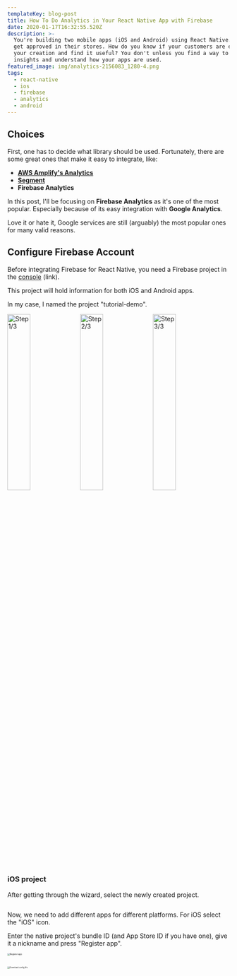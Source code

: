 ```yaml
---
templateKey: blog-post
title: How To Do Analytics in Your React Native App with Firebase
date: 2020-01-17T16:32:55.520Z
description: >-
  You're building two mobile apps (iOS and Android) using React Native. The apps
  get approved in their stores. How do you know if your customers are enjoying
  your creation and find it useful? You don't unless you find a way to get
  insights and understand how your apps are used.
featured_image: img/analytics-2156083_1280-4.png
tags:
  - react-native 
  - ios 
  - firebase 
  - analytics 
  - android
---
```


## Choices

First, one has to decide what library should be used. Fortunately, there are some great ones that make it easy to integrate, like:

- [**AWS Amplify's Analytics**](https://aws-amplify.github.io/docs/js/analytics)
- [**Segment**](https://segment.com/docs/connections/sources/catalog/libraries/mobile/react-native/)
- **Firebase Analytics**

In this post, I'll be focusing on **Firebase Analytics** as it's one of the most popular. Especially because of its easy integration with **Google Analytics**.

Love it or hate it, Google services are still (arguably) the most popular ones for many valid reasons.




## Configure Firebase Account

Before integrating Firebase for React Native, you need a Firebase project in the [console](https://console.firebase.google.com/) (link).

This project will hold information for both iOS and Android apps.

In my case, I named the project "tutorial-demo".

<img src="https://thepracticaldev.s3.amazonaws.com/i/n66h20c0jo9l7wqlplt4.png" alt="Step 1/3" style="width:32%" /> 

<img src="https://thepracticaldev.s3.amazonaws.com/i/q4ltod2rvy2ka4sx58ix.png" alt="Step 2/3" style="width:32%" />

<img src="https://thepracticaldev.s3.amazonaws.com/i/pmkk4nho3xk6y7dj55ao.png" alt="Step 3/3" style="width:32%" />



### iOS project

After getting through the wizard, select the newly created project.

<img src="https://thepracticaldev.s3.amazonaws.com/i/hjjiy3ozue2zb4jbujsc.png" alt="" style="zoom:50%;" />



Now, we need to add different apps for different platforms. For iOS select the "iOS" icon.

Enter the native project's bundle ID (and App Store ID if you have one), give it a nickname and press "Register app".

<img src="https://thepracticaldev.s3.amazonaws.com/i/3p16we3pl1yikgdz8u0i.png" alt="Register app" style="zoom:33%; width:50%; height:90px" />

<img src="https://thepracticaldev.s3.amazonaws.com/i/l6ajy1s7oippvnno8zuq.png" alt="Download config file" style="zoom: 30%; width: 50%;" />



The Firebase console provides a `GoogleService-Info.plist` file. 

This contains a set of credentials for iOS devices to use when authenticating with your Firebase project.

Download the "GoogleService-Info.plist" presented in the second step and add it to the iOS native project. 

Don't forget to select the correct target if you're having multiple targets. Also, don't forget to select "Copy items if needed".

<img src="https://thepracticaldev.s3.amazonaws.com/i/z6vz1xs416stvd4q2rse.png" alt="" style="zoom:50%;width:50%" />

<img src="https://thepracticaldev.s3.amazonaws.com/i/lz0zifox7soy91nsg06h.png" alt="" style="zoom:50%;width:50%" />



**Note**: Open "GoogleService-Info.plist" and enable analytics by setting "YES" the key "IS_ANALYTICS_ENABLED".

![IS_ANALYTICS_ENABLED](https://thepracticaldev.s3.amazonaws.com/i/w43ht5y8l0q39d4jih4n.png)

The 3rd step is not relevant for us, as we are covered by the firebase package that will add the pods for us.

The 4th step is something that we can add later. For now, let's finish with Firebase console configurations.



### Android project

The android side of things is very similar.

Go to the project homepage and select the "Android" icon. 

<img src="https://thepracticaldev.s3.amazonaws.com/i/y88ph232jbqfda78895s.png" alt="Step 1" style="zoom:100%;width:45%;" />

<img src="https://thepracticaldev.s3.amazonaws.com/i/r0vqh8gi5p4ys2ybamuw.png" alt="Step 2" style="zoom:100%;width:45%;" />

Here, we have again a config file - this time called "google-services.json". 

Add it to the native project inside the "app" folder from the android project folder.




## Install and Configure Firebase Analytics package

For React Native, there is the official Firebase package: [https://invertase.io/oss/react-native-firebase/](https://invertase.io/oss/react-native-firebase/)

It contains all the Firebase services and we'll be installing and using the *[Analytics](https://invertase.io/oss/react-native-firebase/v6/analytics)* one.



Install the core and analytics packages:

```bash
yarn add @react-native-firebase/app
yarn add @react-native-firebase/analytics
```

Assuming the React Native version is >= 0.60, the module should be automatically linked to your project.

If not, you need to manually integrate the `app` module into your project. See the following steps for [Android](https://invertase.io/oss/react-native-firebase/v6/app/android) and [iOS](https://invertase.io/oss/react-native-firebase/v6/app/ios) for more information on manual linking.



Install the pods for the iOS app:

    cd ios && pod install && cd ..

**iOS**: I noticed that after integrating the firebase package I needed to do some extra steps to make it work:

 - clear the "Derived Data" 
 - clean the project
 - remove the existing app from the simulator/testing device

**Android:** In case the build or the gradle syncing is failing - it happened to me in one occasion, this is what I modified. 
 I think it has to do with auto-linking failing for some reason.

 *android/build.gradle*

 ```groovy
 buildscript {
 		// ...
     dependencies {
 				// ...
         classpath 'com.google.gms:google-services:4.3.2' // <---
     }
 }
 ```

 *android/app/build.gradle*

 ```groovy
 dependencies {
 		// ...
     implementation 'com.google.firebase:firebase-analytics:17.2.0' // <---
 		// ...
 }
 // ...
 
 apply plugin: 'com.android.application'        // <---
 apply plugin: 'com.google.gms.google-services' // <---
 ```



## Analytics layer


### Automatic events

Just by integrating the Analytics package there are some events that are collected automatically like:

*first_open, user_engagement, app_clear_data .* 

More details are provided here: [https://support.google.com/firebase/answer/6317485](https://support.google.com/firebase/answer/6317485)

### Custom events

What's cool about this package is that it provides predefined methods for different use cases depending on the nature of your app (e-commerce, games, etc.), but also bare-bones functions to customize your own event loggings.

Long story short, what we can do using react-native-firebase is:

- Log custom events

  ```javascript
  await analytics().logEvent("event_name", {"key_1": "value_1", "key_2": "value_2"});
  ```

  

- Log the opening of the app

  ```js
  await firebase.analytics().logAppOpen();
  ```

  

- Log the sign in/sign up event

  ```javascript
  await firebase.analytics().logLogin({
    method: 'facebook',
  });
  
  await firebase.analytics().logSignUp({
    method: 'facebook',
  });
  ```

> Behind the scenes, these specific events (logAppOpen, logLogin, logSignUp) are using the logEvent method specifying the key and some properties for you.



- Set user properties

  ```javascript
  await analytics().setUserId("id");
  await analytics().setUserProperty('email', email); // <--- DON'T DO THIS !!!
  await analytics().setUserProperties('account', {
  	'subscription': 'premium'
  });
  ```

  > It is highly recommended not to send any fragile and secret data to firebase (emails, passwords, names, etc.) - not even hashed.



- Tracking screens

  ```javascript
  await analytics().setCurrentScreen("screen_name", "screen_name");
  ```

  

And these are just a bunch of them. [**Here**](https://invertase.io/oss/react-native-firebase/v6/analytics/reference/module#logViewItem) are all the supported methods.




## Integrating it in your project and use cases

Now, to demo these events, let's do an old-fashioned class that we will be used to centralize the analytics code. An advantage of this approach would be that we can use multiple analytics solutions/packages by updating just one file. (Of course, it doesn't need to be a class but here we are :) )

```javascript
    import analytics, { firebase } from '@react-native-firebase/analytics';
    
    class Analytics {
      static init() {
        if (firebase.app().utils().isRunningInTestLab) {
          analytics().setAnalyticsCollectionEnabled(false);
        } else {
          analytics().setAnalyticsCollectionEnabled(true);
        }
      }
    
      static onSignIn = async userObject => {
        const { id, email } = userObject;
        await Promise.all([
          analytics().setUserId(id),
          analytics().setUserProperty('email', email), // <--- DON'T DO THIS !!!
          this.logEvent("sign_in")
        ]);
      };
    
      static onSignUp = async userObject => {
        const { id, email } = userObject;
        await Promise.all([
          analytics().setUserId(id),
          analytics().setUserProperty('email', email),  // <--- DON'T DO THIS !!!
          analytics().setUserProperty('created_at', new Date()),
          this.logEvent("sign_up")
        ]);
      };
    
      static setCurrentScreen = async screenName => {
        await analytics().setCurrentScreen(screenName, screenName);
      };
    
      static logEvent = async (eventName, propertyObject = {}) => {
        await analytics().logEvent(eventName, propertyObject);
      }
    
      static onSignOut = async () => {
        await analytics().resetAnalyticsData();
      };
    }
    
    export default Analytics;
```



### Track Sign ins

What's left is to use our Analytics static methods where they belong in the code
```javascript
    // src/screens/Login.js
    
    // ...imports
    
    const Login = () => {
    
      const { navigate } = useNavigation();
    
      const [email, setEmail] = useState('');
      const [password, setPassword] = useState('')
    
      const loginAction = async () => {
    
        //  validate inputs...
        //  api call for signing in...
    
        navigate('SignedIn');
        await Analytics.onSignIn({ id: "1", email })
      }
    
      return (
    	 // ...
      );
    
    }
```




### Tracking screens

Here we have multiple options depending on what do we need. 

Either track them separately in each component after they're being mounted or making use of events other packages we might have in our project. One example could be the beloved and frequently used react-navigation.

- useEffect hook inside the components.

```javascript
const HomepageScreen = () => {
  
  useEffect(() => {
    Analytics.setCurrentScreen('Homepage');
  }, []);

  return ( ... )
}
```



- navigation state changes directly on the app container. 

```javascript
// App.js

const AppContainer = createAppContainer(Navigator);

const App = () => {

	// Helper method
  const getActiveRouteName = navigationState => {
    if (!navigationState) {
      return null;
    }
    const route = navigationState.routes[navigationState.index];
    // dive into nested navigators
    if (route.routes) {
      return getActiveRouteName(route);
    }
    return route.routeName;
  };

  return (
    <Provider store={store}>
      <AppContainer
        onNavigationStateChange={(prevState, currentState, action) => {
          const currentRouteName = getActiveRouteName(currentState);
          const previousRouteName = getActiveRouteName(prevState);

          if (previousRouteName !== currentRouteName) {
            Analytics.setCurrentScreen(currentRouteName);
          }
        }}
      />
    </Provider>
  )
}

export default App;
```




### Custom events

An example would be to track in an image sharing app either the users are more inclined to use the camera or the camera roll.
```javascript
    // src/screens/Camera.js
    
    // ...imports
    const CameraScreen = ({ ... }) => {
    
      const { navigate } = useNavigation();
    
      const takePicture = async () => {
        if (this.camera) {
    	    // ...
          Analytics.logEvent("add_image", {
            "take_picture": true,
            "camera_roll": false
          });
    
          navigate('ImagesList');
        }
      }
    
      return (
        // ...
      );
    }
```




## Last step: see it working

Everything is installed, configured and implemented. Let's see if we get something from the app to the Firebase Console.

Nothing?...

Well, there is a delay of about 1 hour between logging and seeing the events on the dashboard. 

The good news is that there is something we can do to test it quickly - with a latency of about 1 second.

It is called **DebugView**.



### iOS

For the iOS project, we can pass an argument on the Run process by editing the scheme.

The argument is called -FIRDebugEnabled

![FIRDebugEnabled](https://thepracticaldev.s3.amazonaws.com/i/8wwabv04f2huw55bumey.png)

For the Release builds, we should specify the argument **-FIRDebugDisabled**.



### Android

To enable Debug mode on Android, just run:

    adb shell setprop debug.firebase.analytics.app package_name

This behaviour persists until you explicitly disable Debug mode by specifying the following command-line argument:

    adb shell setprop debug.firebase.analytics.app .none.

Now run the apps again and you should see some action in the Firebase console:

![Debug view](https://thepracticaldev.s3.amazonaws.com/i/f8aqg1pwvs7hyoc8zw48.png)

> From my experience: if for some mystical reason it doesn't work on iOS, what did the trick for me is to manually link the libraries in Xcode, like in the picture below.
>
> <img src="https://thepracticaldev.s3.amazonaws.com/i/h8d0rme5p3w94xkny0y9.png" alt="Integrate libs" style="zoom: 50%;" />




## Conclusion

And that's pretty much it.

What you can do from here is release your app and gather valuable information. Pair it with data from Google Analytics and you have the power (**and the data to back it up**) to decide what's the best next move.

For the full code here's the Github link: [https://github.com/calincrist/imageSharingApp](https://github.com/calincrist/imageSharingApp).



Previous blog post:
[How To Do Authentication using AWS Amplify in iOS](https://dev.to/calin_crist/how-to-do-authentication-using-aws-amplify-in-ios-4kb6)
